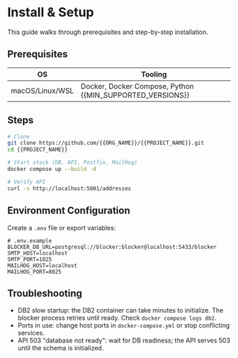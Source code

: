 <!-- Updated to best practices on 2025-09-14. -->
# Install & Setup

<!-- BEGIN GENERATED: INSTALL:MAIN -->

This guide walks through prerequisites and step-by-step installation.

## Prerequisites

| OS | Tooling |
|----|---------|
| macOS/Linux/WSL | Docker, Docker Compose, Python {{MIN_SUPPORTED_VERSIONS}} |

## Steps

```bash
# Clone
git clone https://github.com/{{ORG_NAME}}/{{PROJECT_NAME}}.git
cd {{PROJECT_NAME}}

# Start stack (DB, API, Postfix, MailHog)
docker compose up --build -d

# Verify API
curl -s http://localhost:5001/addresses
```

## Environment Configuration

Create a `.env` file or export variables:

```env
# .env.example
BLOCKER_DB_URL=postgresql://blocker:blocker@localhost:5433/blocker
SMTP_HOST=localhost
SMTP_PORT=1025
MAILHOG_HOST=localhost
MAILHOG_PORT=8025
```

## Troubleshooting

- DB2 slow startup: the DB2 container can take minutes to initialize. The
  blocker process retries until ready. Check `docker compose logs db2`.
- Ports in use: change host ports in `docker-compose.yml` or stop conflicting
  services.
- API 503 "database not ready": wait for DB readiness; the API serves 503
  until the schema is initialized.

<!-- END GENERATED: INSTALL:MAIN -->

